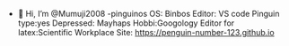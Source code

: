 - 👋 Hi, I’m @Mumuji2008
-pinguinos
OS: Binbos
Editor: VS code
Pinguin type:yes
Depressed: Mayhaps
Hobbi:Googology
Editor for latex:Scientific Workplace
Site: https://penguin-number-123.github.io
<!---
Mumuji2008/Mumuji2008 is a ✨ special ✨ repository because its `README.md` (this file) appears on your GitHub profile.
You can click the Preview link to take a look at your changes.
--->
